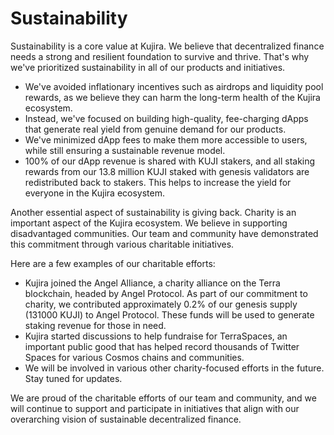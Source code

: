# Sustainability

Sustainability is a core value at Kujira. We believe that decentralized finance needs a strong and resilient foundation to survive and thrive. That's why we've prioritized sustainability in all of our products and initiatives.

* We've avoided inflationary incentives such as airdrops and liquidity pool rewards, as we believe they can harm the long-term health of the Kujira ecosystem.
* Instead, we've focused on building high-quality, fee-charging dApps that generate real yield from genuine demand for our products.
* We've minimized dApp fees to make them more accessible to users, while still ensuring a sustainable revenue model.
* 100% of our dApp revenue is shared with KUJI stakers, and all staking rewards from our 13.8 million KUJI staked with genesis validators are redistributed back to stakers. This helps to increase the yield for everyone in the Kujira ecosystem.

Another essential aspect of sustainability is giving back. Charity is an important aspect of the Kujira ecosystem. We believe in supporting disadvantaged communities. Our team and community have demonstrated this commitment through various charitable initiatives.

Here are a few examples of our charitable efforts:

* Kujira joined the Angel Alliance, a charity alliance on the Terra blockchain, headed by Angel Protocol. As part of our commitment to charity, we contributed approximately 0.2% of our genesis supply (131000 KUJI) to Angel Protocol. These funds will be used to generate staking revenue for those in need.
* Kujira started discussions to help fundraise for TerraSpaces, an important public good that has helped record thousands of Twitter Spaces for various Cosmos chains and communities.
* We will be involved in various other charity-focused efforts in the future. Stay tuned for updates.

We are proud of the charitable efforts of our team and community, and we will continue to support and participate in initiatives that align with our overarching vision of sustainable decentralized finance.
